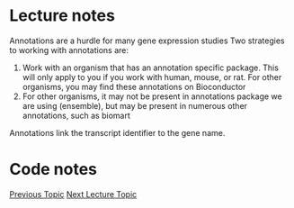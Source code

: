 # Lecture notes
Annotations are a hurdle for many gene expression studies
Two strategies to working with annotations are:
1. Work with an organism that has an annotation specific package. This will only apply to you if you work with human, mouse, or rat. For other organisms, you may find these annotations on Bioconductor
2. For other organisms, it may not be present in annotations package we are using (ensemble), but may be present in numerous other annotations, such as biomart

Annotations link the transcript identifier to the gene name.

# Code notes

[Previous Topic](../Lecture03:Kallisto/Lecture03.md)
[Next Lecture Topic](../Lecture05:RWorkflow/Lecture05.md)
